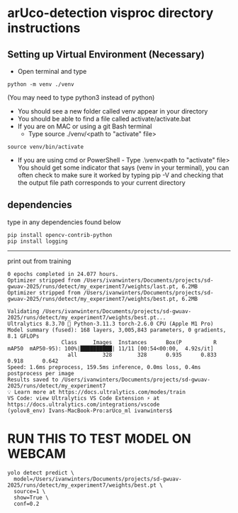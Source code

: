 # arUco-detection visproc directory instructions

## Setting up Virtual Environment (Necessary)

- Open terminal and type

```
python -m venv ./venv
```

(You may need to type python3 instead of python)

- You should see a new folder called venv appear in your directory
- You should be able to find a file called activate/activate.bat
- If you are on MAC or using a git Bash terminal
  - Type source ./venv/<path to "activate" file>

```
source venv/bin/activate
```

- If you are using cmd or PowerShell - Type .\venv\<path to "activate" file>
  You should get some indicator that says (venv in your terminal),
  you can often check to make sure it worked by typing pip -V and checking that the output file path corresponds
  to your current directory

## dependencies

type in any dependencies found below

```
pip install opencv-contrib-python
pip install logging
```

---

print out from training

```
0 epochs completed in 24.077 hours.
Optimizer stripped from /Users/ivanwinters/Documents/projects/sd-gwuav-2025/runs/detect/my_experiment7/weights/last.pt, 6.2MB
Optimizer stripped from /Users/ivanwinters/Documents/projects/sd-gwuav-2025/runs/detect/my_experiment7/weights/best.pt, 6.2MB

Validating /Users/ivanwinters/Documents/projects/sd-gwuav-2025/runs/detect/my_experiment7/weights/best.pt...
Ultralytics 8.3.70 🚀 Python-3.11.3 torch-2.6.0 CPU (Apple M1 Pro)
Model summary (fused): 168 layers, 3,005,843 parameters, 0 gradients, 8.1 GFLOPs
                 Class     Images  Instances      Box(P          R      mAP50  mAP50-95): 100%|██████████| 11/11 [00:54<00:00,  4.92s/it]
                   all        328        328      0.935      0.833      0.918      0.642
Speed: 1.6ms preprocess, 159.5ms inference, 0.0ms loss, 0.4ms postprocess per image
Results saved to /Users/ivanwinters/Documents/projects/sd-gwuav-2025/runs/detect/my_experiment7
💡 Learn more at https://docs.ultralytics.com/modes/train
VS Code: view Ultralytics VS Code Extension ⚡ at https://docs.ultralytics.com/integrations/vscode
(yolov8_env) Ivans-MacBook-Pro:arUco_ml ivanwinters$
```

# RUN THIS TO TEST MODEL ON WEBCAM

```
yolo detect predict \
  model=/Users/ivanwinters/Documents/projects/sd-gwuav-2025/runs/detect/my_experiment7/weights/best.pt \
  source=1 \
  show=True \
  conf=0.2
```

